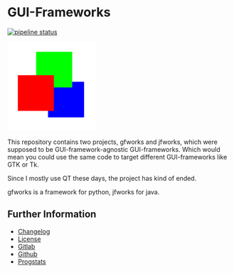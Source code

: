 # GUI-Frameworks

[![pipeline status](https://gitlab.namibsun.net/namibsun/museum/gui-frameworks/badges/master/pipeline.svg)](https://gitlab.namibsun.net/namibsun/museum/gui-frameworks/commits/master)

![Logo](resources/logo/logo-readme.png)

This repository contains two projects, gfworks and jfworks, which were
supposed to be GUI-framework-agnostic GUI-frameworks. Which would mean you
could use the same code to target different GUI-frameworks like GTK or Tk.

Since I mostly use QT these days, the project has kind of ended.

gfworks is a framework for python, jfworks for java.

## Further Information

* [Changelog](CHANGELOG)
* [License](LICENSE)
* [Gitlab](https://gitlab.namibsun.net/namibsun/museum/gui-frameworks)
* [Github](https://github.com/namboy94/gui-frameworks)
* [Progstats](https://progstats.namibsun.net/projects/gui-frameworks)